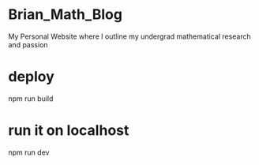 # Brian_Math_Blog
My Personal Website where I outline my undergrad mathematical research and passion

# deploy
npm run build

# run it on localhost
npm run dev
```
